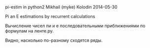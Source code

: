 pi-estim in python2
Mikhail (myke) Kolodin
2014-05-30

Pi an E estimations by recurrent calculations

Вычисление чисел пи и е последовательными приближениями
по формулам на ленте.ру.

Видно, насколько по-разному сходятся ряды.

